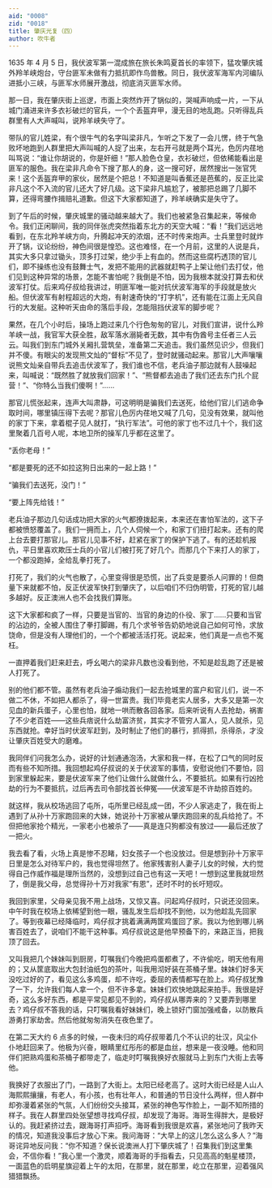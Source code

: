 ```yaml
---
aid: "0008"
zid: "0018"
title: 肇庆光复（四）
author: 吹牛者
---
```


1635 年 4 月 5 日，我伏波军第一混成旅在旅长朱鸣夏首长的率领下，猛攻肇庆城外羚羊峡炮台，守台匪军未做有力抵抗即作鸟兽散。同日，我伏波军海军内河编队进抵小三峡，与匪军水师展开激战，彻底消灭匪军水师。

那一日，我在肇庆街上巡逻，市面上突然炸开了锅似的，哭喊声响成一片，一下从城门涌进来许多衣衫破烂的官兵，一个个丢盔弃甲，漫无目的地乱跑。只听得乱兵群里有人大声喊叫，说羚羊峡失守了。

带队的官儿姓梁，有个很牛气的名字叫梁非凡，乍听之下发了一会儿愣，终于气急败坏地跑到人群里把大声叫喊的人捉了出来，左右开弓就是两个耳光，色厉内荏地叫骂说：“谁让你胡说的，你是奸细！”那人脸色仓皇，衣衫破烂，但依稀能看出是匪军的服色。我在梁非凡命令下搜了那人的身，这一搜可好，居然搜出一张官凭来！这个丢盔弃甲的家伙，居然是个把总！不知道是叫香蕉还是芭蕉的，反正比梁非凡这个不入流的官儿还大了好几级。这下梁非凡尴尬了，被那把总踢了几脚不算，还得弯腰作揖赔礼道歉。但这下大家都知道了，羚羊峡确实是失守了。

到了午后的时候，肇庆城里的骚动越来越大了。我们也被紧急召集起来，等候命令。我们正闲聊间，我的同伴张虎突然指着东北方的天空大喊：“看！”我们远远地看到，在东北羚羊峡方向，升腾起冲天的浓烟，还不时传来炮声。士兵里登时就炸开了锅，议论纷纷，神色间很是惶恐。这也难怪，在一个月前，这里的人说是兵，其实大多只拿过锄头，顶多打过架，绝少手上有血的。然而这些腐朽透顶的官儿们，即不操练也没有鼓舞士气，发把不能用的武器就赶鸭子上架让他们去打仗，他们见到这种异常的场景，怎能不害怕呢？我倒是不怕，因为我根本就没打算去和伏波军打仗。后来鸡仔叔给我讲过，明匪军唯一能对抗伏波军海军的手段就是放火船。但伏波军有射程超远的大炮，有射速奇快的“打字机”，还有能在江面上无风自行的大发艇。这种听天由命的落后手段，怎能阻挡伏波军的脚步呢？

果然，在几个小时后，操场上跑过来几个行色匆匆的官儿，对我们宣讲，说什么羚羊峡一战，我官军大获全胜，敌军落水溺毙者无数，其中有伪酋号主任者三人云云。叫我们到东门城外关厢扎营筑垒，准备第二天追击。我们虽然见识少，但我们并不傻。有眼尖的发现熊文灿的“督标”不见了，登时就骚动起来。那官儿大声嚷嚷说熊文灿亲自带兵去追击伏波军了，我们谁也不信，老兵油子那边就有人鼓噪起来，叫喊说：“既然胜了就放我们回家！”、“熊督都去追击了我们还去东门扎个屁营！”、“你特么当我们傻啊！”……

那官儿慌张起来，连声大叫肃静，可这明明是骗我们去送死，给他们官儿们逃命争取时间，哪里镇压得下去呢？那官儿色厉内荏地又喊了几句，见没有效果，就叫他的家丁下来，拿着棍子见人就打，“执行军法”。可他的家丁也不过几十个，我们这里聚着几百号人呢，本地卫所的操军几乎都在这里了。

“丢你老母！”

“都是要死的还不如拉这狗日出来的一起上路！”

“骗我们去送死，没门！”

“要上阵先给钱！”

老兵油子那边几句话成功把大家的火气都撩拨起来，本来还在害怕军法的，这下子都被愤怒覆盖了。我们一拥而上，几个人伺候一个，和家丁们扭打起来。还有的爬上台去要打那官儿。那官儿见事不好，赶紧在家丁的保护下逃了。有的还趁机报仇，平日里喜欢欺压士兵的小官儿们被打死了好几个。而那几个下来打人的家丁，一个都没跑掉，全给乱拳打死了。

打死了，我们的火气也散了，心里变得很是恐慌，出了兵变是要杀人问罪的！但商量下来就都不怕，反正伏波军快打到肇庆了，以后咱们不归伪明管，打死的官儿越多越好。反正澳洲人也不会找我们算账。

这下大家都和疯了一样，只要是当官的、当官的身边的仆役、家丁……只要和当官的沾边的，全被人围住了拳打脚踢，有几个求爷爷告奶奶地说自己如何可怜，求放饶命，但是没有人理他们的，一个个都被活活打死。说起来，他们真是一点也不冤枉。

一直押着我们赶来赶去，呼幺喝六的梁非凡数也没看到他，不知是趁乱跑了还是被人打死了。

别的他们都不管。虽然有老兵油子煽动我们一起去抢城里的富户和官儿们，说一不做二不休，不如把人都杀了，得一世富贵。我们毕竟老实人居多，大多又是第一次见血的新兵蛋子，心里也怕，就地一哄而散各回各家。后来听说有人去抢劫，祸害了不少老百姓――这些兵痞说什么劫富济贫，其实才不管穷人富人，见人就杀，见东西就抢。幸好当时伏波军赶到，及时制止了他们的暴行，抓得抓，杀得杀，才没让肇庆百姓受大的磨难。

我同伴们问我怎么办，说好的计划通通泡汤，大家和我一样，在松了口气的同时反而有些不知所措。我回想起鸡仔叔说的关于伏波军的事情，安慰说他们不要怕，回到家里躲起来，要是伏波军来了他们让做什么就做什么，不要抵抗。如果有行凶抢劫的行为不要抵抗，过后再去司令部找首长伸冤――伏波军是不许劫掠百姓的。

就这样，我从校场逃回了屯所，屯所里已经乱成一团，不少人家逃走了，我在街上遇到了从孙十万家跑回来的大妹，她说孙十万家被从肇庆跑回来的乱兵给抢了。不但把他家抢个精光，一家老小也被杀了――真是连只狗都没有放过――最后还放了一把火。

我去看了看，火场上真是惨不忍睹，妇女孩子一个也没放过。但是想到孙十万家平日里是怎么对待军户的，我也觉得坦然了。他家残害别人妻子儿女的时候，大约觉得自己作威作福是理所当然的，没想到过自己也有这一天吧！一想到这里我就坦然了，倒是我父母，总觉得孙十万对我家“有恩”，还时不时的长吁短叹。

我回到家里，父母亲见我不用上战场，又惊又喜。问起鸡仔叔时，只说还没回来。中午时我在校场上依稀望到他一眼，骚乱发生后却找不到他，以为他趁乱先回家了。等到夜幕已经降临时，鸡仔叔才挑着满满两筐鸡蛋回了家。我以为他到哪儿祸害百姓去了，说咱们不能干这种事。鸡仔叔说这是他早预备下的，来路正当，把我顶了回去。

又叫我把几个妹妹叫到厨房，叮嘱我们今晚把鸡蛋都煮了，不许偷吃，明天他有用的；又从筐底取出大包封油纸包的茶叶，叫我用沏好装在茶桶子里。妹妹们好多天没吃过好的了，看见这么多鸡蛋，却不许吃，委屈的表情都写在脸上。鸡仔叔犹豫了一下，允许我们每人拿一个，但不许多拿。妹妹们欢快地跳起来拍手。我很是好奇，这么多好东西，都是平常见都见不到的，鸡仔叔从哪弄来的？又要弄到哪里去？鸡仔叔不答我的话，只叮嘱我看好妹妹们，晚上锁好门窗加强戒备，以防散兵游勇打家劫舍。然后他就匆匆消失在夜色里了。

在第二天大约 6 点多的时候，一夜未归的鸡仔叔带着几个不认识的壮汉，风尘仆仆地赶回来了。他极为兴奋，眼睛里红彤彤的都是血丝，想来是一夜没睡。他和同伴们把熟鸡蛋和茶桶子都带走了，临走时叮嘱我换好衣服就马上到东门大街上去等他。

我换好了衣服出了门，一路到了大街上。太阳已经老高了。这时大街已经是人山人海熙熙攘攘，有老人，有小孩，也有壮年人，和普通的节日没什么两样，但人群中却弥漫着紧张的气氛，人们纷纷交头接耳，紧张的神色写作脸上，一副不知所措的样子。我在人群里四处张望想寻找鸡仔叔，却发现了海哥。海哥生得胖大，是极好认的。我赶紧挤过去，跟海哥打声招呼。海哥看到我很是欢喜，紧张地问了我昨天的情况，知道我没事后才放心下来。我问海哥：“大早上的这儿怎么这么多人？”海哥诧异地反问我：“你不知道？保长说澳洲人打下肇庆城了！召集我们到这里集会，不信你看！”我心里一个激灵，顺着海哥的手指看去，只见高高的魁星楼顶，一面蓝色的启明星旗迎着上午的太阳，在那里，就在那里，屹立在那里，迎着强风猎猎飘扬。
